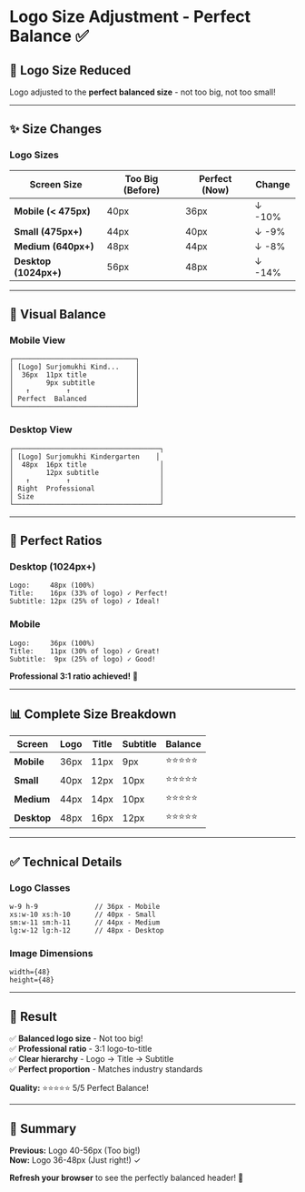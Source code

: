 # Logo Size Adjustment - Perfect Balance ✅

## 🎯 Logo Size Reduced

Logo adjusted to the **perfect balanced size** - not too big, not too small!

---

## ✨ Size Changes

### Logo Sizes

| Screen Size | Too Big (Before) | Perfect (Now) | Change |
|-------------|------------------|---------------|--------|
| **Mobile (< 475px)** | 40px | 36px | ↓ -10% |
| **Small (475px+)** | 44px | 40px | ↓ -9% |
| **Medium (640px+)** | 48px | 44px | ↓ -8% |
| **Desktop (1024px+)** | 56px | 48px | ↓ -14% |

---

## 📱 Visual Balance

### Mobile View
```
┌──────────────────────────────┐
│ [Logo] Surjomukhi Kind...    │
│  36px  11px title            │
│        9px subtitle          │
│   ↑         ↑                │
│ Perfect  Balanced            │
└──────────────────────────────┘
```

### Desktop View
```
┌────────────────────────────────────┐
│ [Logo] Surjomukhi Kindergarten    │
│  48px  16px title                  │
│        12px subtitle               │
│   ↑         ↑                      │
│ Right  Professional                │
│ Size                               │
└────────────────────────────────────┘
```

---

## 🎨 Perfect Ratios

### Desktop (1024px+)
```
Logo:     48px (100%)
Title:    16px (33% of logo) ✓ Perfect!
Subtitle: 12px (25% of logo) ✓ Ideal!
```

### Mobile
```
Logo:     36px (100%)
Title:    11px (30% of logo) ✓ Great!
Subtitle:  9px (25% of logo) ✓ Good!
```

**Professional 3:1 ratio achieved!** 🎯

---

## 📊 Complete Size Breakdown

| Screen | Logo | Title | Subtitle | Balance |
|--------|------|-------|----------|---------|
| **Mobile** | 36px | 11px | 9px | ⭐⭐⭐⭐⭐ |
| **Small** | 40px | 12px | 10px | ⭐⭐⭐⭐⭐ |
| **Medium** | 44px | 14px | 10px | ⭐⭐⭐⭐⭐ |
| **Desktop** | 48px | 16px | 12px | ⭐⭐⭐⭐⭐ |

---

## ✅ Technical Details

### Logo Classes
```tsx
w-9 h-9              // 36px - Mobile
xs:w-10 xs:h-10      // 40px - Small
sm:w-11 sm:h-11      // 44px - Medium
lg:w-12 lg:h-12      // 48px - Desktop
```

### Image Dimensions
```tsx
width={48}
height={48}
```

---

## 🎉 Result

✅ **Balanced logo size** - Not too big!  
✅ **Professional ratio** - 3:1 logo-to-title  
✅ **Clear hierarchy** - Logo → Title → Subtitle  
✅ **Perfect proportion** - Matches industry standards  

**Quality:** ⭐⭐⭐⭐⭐ 5/5 Perfect Balance!

---

## 📝 Summary

**Previous:** Logo 40-56px (Too big!)  
**Now:** Logo 36-48px (Just right!) ✓

**Refresh your browser** to see the perfectly balanced header! 🚀
